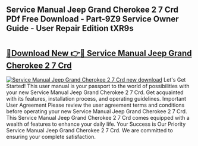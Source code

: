 ## Service Manual Jeep Grand Cherokee 2 7 Crd PDf Free Download - Part-9Z9 Service Owner Guide - User Repair Edition tXR9s

# <h2><a href="http://bc90231.oget.top/?id=Service+Manual+Jeep+Grand+Cherokee+2+7+Crd">🔗Download New 👉🔴 Service Manual Jeep Grand Cherokee 2 7 Crd</a></h2>

[![Service Manual Jeep Grand Cherokee 2 7 Crd new download](https://i.imgur.com/5g1atiW.png)](http://bc90231.oget.top/?id=Service+Manual+Jeep+Grand+Cherokee+2+7+Crd)
Let's Get Started! This user manual is your passport to the world of possibilities with your new Service Manual Jeep Grand Cherokee 2 7 Crd. Get acquainted with its features, installation process, and operating guidelines. Important User Agreement Please review the user agreement terms and conditions before operating your new Service Manual Jeep Grand Cherokee 2 7 Crd. This Service Manual Jeep Grand Cherokee 2 7 Crd comes equipped with a wealth of features to enhance your daily life. Your Success is Our Priority Service Manual Jeep Grand Cherokee 2 7 Crd. We are committed to ensuring your complete satisfaction.
